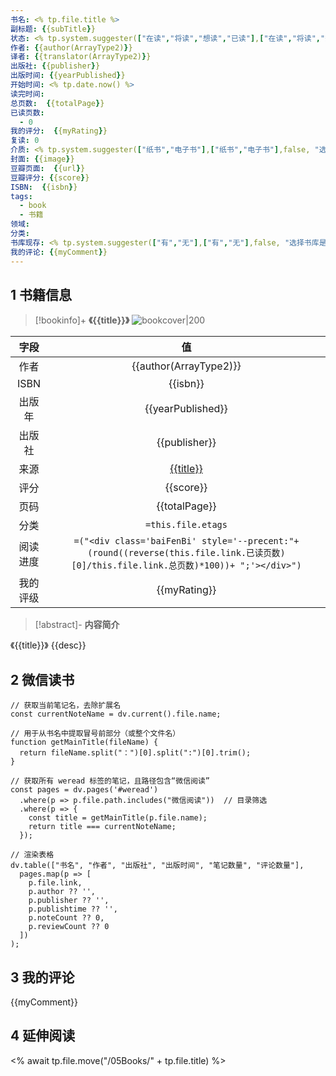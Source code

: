 ```yaml
---
书名: <% tp.file.title %>
副标题: {{subTitle}} 
状态: <% tp.system.suggester(["在读","将读","想读","已读"],["在读","将读","想读","已读"],false, "选择书籍状态") %>
作者: {{author(ArrayType2)}} 
译者: {{translator(ArrayType2)}}
出版社: {{publisher}} 
出版时间: {{yearPublished}} 
开始时间: <% tp.date.now() %>
读完时间: 
总页数:  {{totalPage}} 
已读页数:
  - 0
我的评分:  {{myRating}} 
复读: 0
介质: <% tp.system.suggester(["纸书","电子书"],["纸书","电子书"],false, "选择书籍类型") %>
封面: {{image}} 
豆瓣页面:  {{url}} 
豆瓣评分: {{score}} 
ISBN:  {{isbn}} 
tags:
  - book
  - 书籍
领域: 
分类: 
书库现存: <% tp.system.suggester(["有","无"],["有","无"],false, "选择书库是否有此书") %>
我的评论: {{myComment}}
---
```

## 1 书籍信息

> [!bookinfo]+ **《{{title}}》**
> ![bookcover|200]({{image}})
>
|  字段  |                                                               值                                                                |
| :--: | :----------------------------------------------------------------------------------------------------------------------------: |
|  作者  |                                                           {{author(ArrayType2)}}                                       |
| ISBN |                                                            {{isbn}}                                                            |
| 出版年  |                                                       {{yearPublished}}                                                        |
| 出版社  |                                                         {{publisher}}                                                          |
|  来源  |                                                      [{{title}}]({{url}})                                                      |
|  评分  |                                                           {{score}}                                                            |
|  页码  |                                                         {{totalPage}}                                                          |
|  分类  |                                                       `=this.file.etags`                                                       |
| 阅读进度 | `=("<div class='baiFenBi' style='--precent:"+ (round((reverse(this.file.link.已读页数)[0]/this.file.link.总页数)*100))+ ";'></div>")` |
| 我的评级 |                                                     {{myRating}}                                                     |

> [!abstract]- **内容简介**
>
《{{title}}》
{{desc}}

## 2 微信读书

```dataviewjs
// 获取当前笔记名，去除扩展名
const currentNoteName = dv.current().file.name;

// 用于从书名中提取冒号前部分（或整个文件名）
function getMainTitle(fileName) {
  return fileName.split("：")[0].split(":")[0].trim();
}

// 获取所有 weread 标签的笔记，且路径包含“微信阅读”
const pages = dv.pages('#weread')
  .where(p => p.file.path.includes("微信阅读"))  // 目录筛选
  .where(p => {
    const title = getMainTitle(p.file.name);
    return title === currentNoteName;
  });

// 渲染表格
dv.table(["书名", "作者", "出版社", "出版时间", "笔记数量", "评论数量"],
  pages.map(p => [
    p.file.link,
    p.author ?? '',
    p.publisher ?? '',
    p.publishtime ?? '',
    p.noteCount ?? 0,
    p.reviewCount ?? 0
  ])
);

```

## 3 我的评论

 {{myComment}}

## 4 延伸阅读

<% await tp.file.move("/05Books/" + tp.file.title) %>

